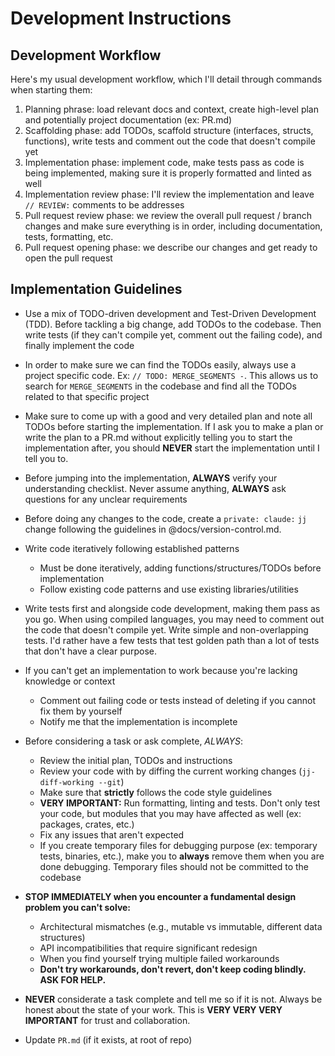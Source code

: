 
# Development Instructions

## Development Workflow

Here's my usual development workflow, which I'll detail through commands when starting them:

1. Planning phrase: load relevant docs and context, create high-level plan and potentially project
   documentation (ex: PR.md)
2. Scaffolding phase: add TODOs, scaffold structure (interfaces, structs, functions), write tests
   and comment out the code that doesn't compile yet
3. Implementation phase: implement code, make tests pass as code is being implemented, making sure
   it is properly formatted and linted as well
4. Implementation review phase: I'll review the implementation and leave `// REVIEW:` comments to
   be addresses
5. Pull request review phase: we review the overall pull request / branch changes and make sure
   everything is in order, including documentation, tests, formatting, etc.
6. Pull request opening phase: we describe our changes and get ready to open the pull request

## Implementation Guidelines

* Use a mix of TODO-driven development and Test-Driven Development (TDD). Before tackling a big
  change, add TODOs to the codebase. Then write tests (if they can't compile yet, comment out the
  failing code), and finally implement the code

* In order to make sure we can find the TODOs easily, always use a project specific code.
  Ex: `// TODO: MERGE_SEGMENTS -`. This allows us to search for `MERGE_SEGMENTS` in the codebase and
  find all the TODOs related to that specific project

* Make sure to come up with a good and very detailed plan and note all TODOs before starting the
  implementation. If I ask you to make a plan or write the plan to a PR.md without explicitly
  telling you to start the implementation after, you should **NEVER** start the implementation until
  I tell you to.

* Before jumping into the implementation, **ALWAYS** verify your understanding checklist. Never
  assume anything, **ALWAYS** ask questions for any unclear requirements

* Before doing any changes to the code, create a `private: claude:` `jj` change following the
  guidelines in @docs/version-control.md.

* Write code iteratively following established patterns
  * Must be done iteratively, adding functions/structures/TODOs before implementation
  * Follow existing code patterns and use existing libraries/utilities

* Write tests first and alongside code development, making them pass as you go. When using compiled
  languages, you may need to comment out the code that doesn't compile yet. Write simple and
  non-overlapping tests. I'd rather have a few tests that test golden path than a lot of tests that
  don't have a clear purpose.

* If you can't get an implementation to work because you're lacking knowledge or context
  * Comment out failing code or tests instead of deleting if you cannot fix them by yourself
  * Notify me that the implementation is incomplete

* Before considering a task or ask complete, *ALWAYS*:
  * Review the initial plan, TODOs and instructions
  * Review your code with by diffing the current working changes (`jj-diff-working --git`)
  * Make sure that **strictly** follows the code style guidelines
  * **VERY IMPORTANT:** Run formatting, linting and tests. Don't only test your code, but modules
    that you may have affected as well (ex: packages, crates, etc.)
  * Fix any issues that aren't expected
  * If you create temporary files for debugging purpose (ex: temporary tests, binaries, etc.), make
    you to **always** remove them when you are done debugging. Temporary files should not be committed
    to the codebase

* **STOP IMMEDIATELY when you encounter a fundamental design problem you can't solve:**
  * Architectural mismatches (e.g., mutable vs immutable, different data structures)
  * API incompatibilities that require significant redesign
  * When you find yourself trying multiple failed workarounds
  * **Don't try workarounds, don't revert, don't keep coding blindly. ASK FOR HELP.**

* **NEVER** considerate a task complete and tell me so if it is not. Always be honest about the
  state of your work. This is **VERY VERY VERY IMPORTANT** for trust and collaboration.

* Update `PR.md` (if it exists, at root of repo)
